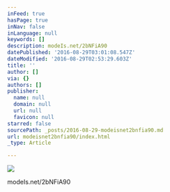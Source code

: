 ```yaml
---
inFeed: true
hasPage: true
inNav: false
inLanguage: null
keywords: []
description: modeIs.net/2bNFiA90
datePublished: '2016-08-29T03:01:08.547Z'
dateModified: '2016-08-29T02:53:29.603Z'
title: ''
author: []
via: {}
authors: []
publisher:
  name: null
  domain: null
  url: null
  favicon: null
starred: false
sourcePath: _posts/2016-08-29-modeisnet2bnfia90.md
url: modeisnet2bnfia90/index.html
_type: Article

---
```

![](https://the-grid-user-content.s3-us-west-2.amazonaws.com/0ea87f8e-274e-4bcc-9d95-b13734af9afc.jpg)

modeIs.net/2bNFiA90